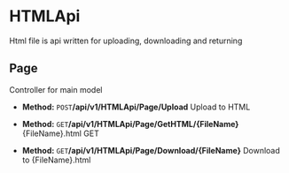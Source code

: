 # HTMLApi

Html file is api written for uploading, downloading and returning

## Page 
Controller for main model

* **Method:**
 `POST`
**​​/api​/v1​/HTMLApi​/Page​/Upload**
Upload to HTML

* **Method:**
 `GET`
**​​/api​/v1​/HTMLApi​/Page​/GetHTML/{FileName}**
{FileName}.html GET

* **Method:**
 `GET`
**​​/api​/v1​/HTMLApi​/Page​/Download/{FileName}**
Download to {FileName}.html 
